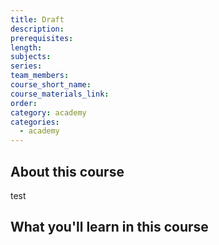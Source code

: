 ```yaml
---
title: Draft
description:
prerequisites:
length:
subjects:
series:
team_members:
course_short_name:
course_materials_link:
order:
category: academy
categories:
  - academy
---
```



## About this course

test

## What you'll learn in this course